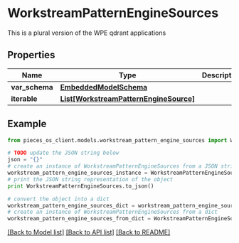 # WorkstreamPatternEngineSources

This is a plural version of the WPE qdrant applications

## Properties
Name | Type | Description | Notes
------------ | ------------- | ------------- | -------------
**var_schema** | [**EmbeddedModelSchema**](EmbeddedModelSchema.md) |  | [optional] 
**iterable** | [**List[WorkstreamPatternEngineSource]**](WorkstreamPatternEngineSource.md) |  | 

## Example

```python
from pieces_os_client.models.workstream_pattern_engine_sources import WorkstreamPatternEngineSources

# TODO update the JSON string below
json = "{}"
# create an instance of WorkstreamPatternEngineSources from a JSON string
workstream_pattern_engine_sources_instance = WorkstreamPatternEngineSources.from_json(json)
# print the JSON string representation of the object
print WorkstreamPatternEngineSources.to_json()

# convert the object into a dict
workstream_pattern_engine_sources_dict = workstream_pattern_engine_sources_instance.to_dict()
# create an instance of WorkstreamPatternEngineSources from a dict
workstream_pattern_engine_sources_from_dict = WorkstreamPatternEngineSources.from_dict(workstream_pattern_engine_sources_dict)
```
[[Back to Model list]](../README.md#documentation-for-models) [[Back to API list]](../README.md#documentation-for-api-endpoints) [[Back to README]](../README.md)


